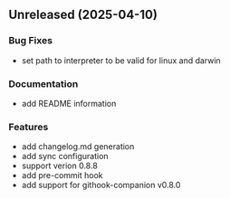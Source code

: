 
<a name="Unreleased"></a>
## Unreleased (2025-04-10)

### Bug Fixes

* set path to interpreter to be valid for linux and darwin

### Documentation

* add README information

### Features

* add changelog.md generation
* add sync configuration
* support verion 0.8.8
* add pre-commit hook
* add support for githook-companion v0.8.0

